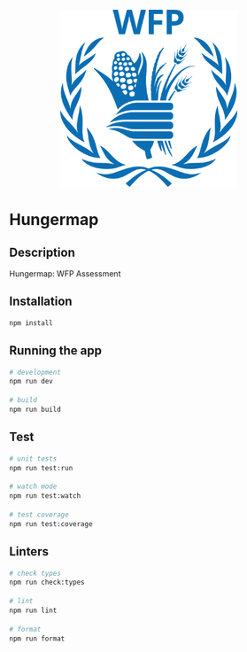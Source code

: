<p align="center">
  <a href="" target="blank"><img src="./src/assets/logos/logo-wfp.png" width="320" alt="Logo" /></a>
</p>

# Hungermap

## Description

Hungermap: WFP Assessment

## Installation

```bash
npm install
```

## Running the app

```bash
# development
npm run dev

# build
npm run build
```

## Test

```bash
# unit tests
npm run test:run

# watch mode
npm run test:watch

# test coverage
npm run test:coverage
```

## Linters

```bash
# check types
npm run check:types

# lint
npm run lint

# format
npm run format
```

